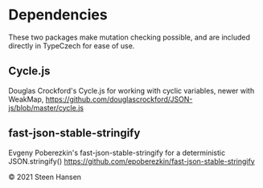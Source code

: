
# Dependencies

These two packages make mutation checking possible, and are included directly in TypeCzech for ease of use.

## Cycle.js
Douglas Crockford's Cycle.js for working with cyclic variables, newer with WeakMap,
https://github.com/douglascrockford/JSON-js/blob/master/cycle.js

## fast-json-stable-stringify 
Evgeny Poberezkin's fast-json-stable-stringify for a deterministic JSON.stringify() 
https://github.com/epoberezkin/fast-json-stable-stringify

&copy; 2021 Steen Hansen